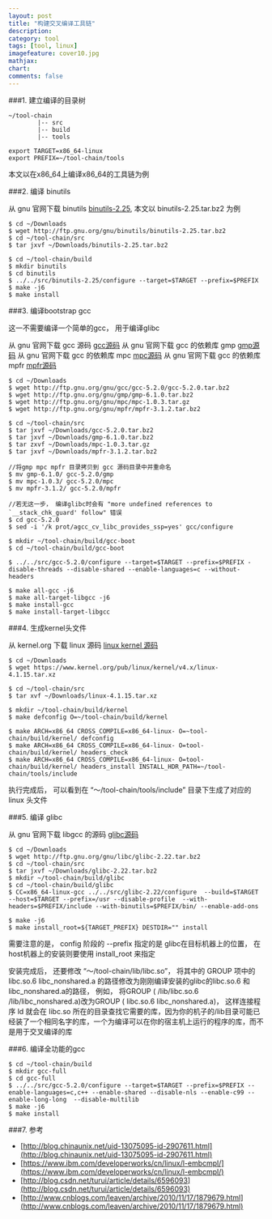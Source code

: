 ```yaml
---
layout: post
title: "构建交叉编译工具链"
description:
category: tool
tags: [tool, linux]
imagefeature: cover10.jpg
mathjax: 
chart:
comments: false
---
```


###1. 建立编译的目录树

    ~/tool-chain
            |-- src
            |-- build
            |-- tools

    export TARGET=x86_64-linux
    export PREFIX=~/tool-chain/tools

本文以在x86_64上编译x86_64的工具链为例

###2. 编译 binutils

从 gnu 官网下载 binutils [binutils-2.25](http://ftp.gnu.org/gnu/binutils/), 本文以 binutils-2.25.tar.bz2 为例

    $ cd ~/Downloads
    $ wget http://ftp.gnu.org/gnu/binutils/binutils-2.25.tar.bz2
    $ cd ~/tool-chain/src
    $ tar jxvf ~/Downloads/binutils-2.25.tar.bz2 
    
    $ cd ~/tool-chain/build
    $ mkdir binutils
    $ cd binutils
    $ ../../src/binutils-2.25/configure --target=$TARGET --prefix=$PREFIX
    $ make -j6
    $ make install
    
###3. 编译bootstrap gcc

这一不需要编译一个简单的gcc， 用于编译glibc

从 gnu 官网下载 gcc 源码 [gcc源码](http://ftp.gnu.org/gnu/gcc/)
从 gnu 官网下载 gcc 的依赖库 gmp [gmp源码](http://ftp.gnu.org/gnu/gmp/)
从 gnu 官网下载 gcc 的依赖库 mpc [mpc源码](http://ftp.gnu.org/gnu/mpc/)
从 gnu 官网下载 gcc 的依赖库 mpfr [mpfr源码](http://ftp.gnu.org/gnu/mpfr/)

    $ cd ~/Downloads
    $ wget http://ftp.gnu.org/gnu/gcc/gcc-5.2.0/gcc-5.2.0.tar.bz2
    $ wget http://ftp.gnu.org/gnu/gmp/gmp-6.1.0.tar.bz2
    $ wget http://ftp.gnu.org/gnu/mpc/mpc-1.0.3.tar.gz
    $ wget http://ftp.gnu.org/gnu/mpfr/mpfr-3.1.2.tar.bz2
    
    $ cd ~/tool-chain/src
    $ tar jxvf ~/Downloads/gcc-5.2.0.tar.bz2
    $ tar jxvf ~/Downloads/gmp-6.1.0.tar.bz2
    $ tar zxvf ~/Downloads/mpc-1.0.3.tar.gz
    $ tar jxvf ~/Downloads/mpfr-3.1.2.tar.bz2
    
    //将gmp mpc mpfr 目录拷贝到 gcc 源码目录中并重命名
    $ mv gmp-6.1.0/ gcc-5.2.0/gmp
    $ mv mpc-1.0.3/ gcc-5.2.0/mpc
    $ mv mpfr-3.1.2/ gcc-5.2.0/mpfr
    
    //若无这一步， 编译glibc时会有 "more undefined references to `__stack_chk_guard' follow" 错误
    $ cd gcc-5.2.0
    $ sed -i '/k prot/agcc_cv_libc_provides_ssp=yes' gcc/configure 
    
    $ mkdir ~/tool-chain/build/gcc-boot
    $ cd ~/tool-chain/build/gcc-boot
    
    $ ../../src/gcc-5.2.0/configure --target=$TARGET --prefix=$PREFIX -disable-threads --disable-shared --enable-languages=c --without-headers
  
    $ make all-gcc -j6
    $ make all-target-libgcc -j6
    $ make install-gcc
    $ make install-target-libgcc
    
###4. 生成kernel头文件

从 kernel.org 下载 linux 源码 [linux kernel 源码](https://www.kernel.org/pub/linux/kernel/v4.x/)

    $ cd ~/Downloads
    $ wget https://www.kernel.org/pub/linux/kernel/v4.x/linux-4.1.15.tar.xz
    
    $ cd ~/tool-chain/src
    $ tar xvf ~/Downloads/linux-4.1.15.tar.xz
    
    $ mkdir ~/tool-chain/build/kernel
    $ make defconfig O=~/tool-chain/build/kernel
    
    $ make ARCH=x86_64 CROSS_COMPILE=x86_64-linux- O=~tool-chain/build/kernel/ defconfig
    $ make ARCH=x86_64 CROSS_COMPILE=x86_64-linux- O=tool-chain/build/kernel/ headers_check
    $ make ARCH=x86_64 CROSS_COMPILE=x86_64-linux- O=tool-chain/build/kernel/ headers_install INSTALL_HDR_PATH=~/tool-chain/tools/include

执行完成后， 可以看到在 “～/tool-chain/tools/include” 目录下生成了对应的linux 头文件    
    
###5. 编译 glibc

从 gnu 官网下载 libgcc 的源码 [glibc源码](http://ftp.gnu.org/gnu/libc/)

    $ cd ~/Downloads
    $ wget http://ftp.gnu.org/gnu/libc/glibc-2.22.tar.bz2
    $ cd ~/tool-chain/src
    $ tar jxvf ~/Downloads/glibc-2.22.tar.bz2
    $ mkdir ~/tool-chain/build/glibc
    $ cd ~/tool-chain/build/glibc
    $ CC=x86_64-linux-gcc ../../src/glibc-2.22/configure  --build=$TARGET --host=$TARGET --prefix=/usr --disable-profile  --with-headers=$PREFIX/include --with-binutils=$PREFIX/bin/ --enable-add-ons

    $ make -j6
    $ make install_root=${TARGET_PREFIX} DESTDIR="" install
    
需要注意的是， config 阶段的 --prefix 指定的是 glibc在目标机器上的位置， 在host机器上的安装则要使用 install_root 来指定

安装完成后， 还要修改 “～/tool-chain/lib/libc.so”， 将其中的 GROUP 项中的  libc.so.6 libc_nonshared.a 的路径修改为刚刚编译安装的glibc的libc.so.6 和libc_nonshared.a的路径， 例如， 将GROUP ( /lib/libc.so.6 /lib/libc_nonshared.a)改为GROUP ( libc.so.6 libc_nonshared.a)， 这样连接程序 ld 就会在 libc.so 所在的目录查找它需要的库，因为你的机子的/lib目录可能已经装了一个相同名字的库，一个为编译可以在你的宿主机上运行的程序的库，而不是用于交叉编译的库

###6. 编译全功能的gcc

    $ cd ~/tool-chain/build
    $ mkdir gcc-full
    $ cd gcc-full
    $ ../../src/gcc-5.2.0/configure --target=$TARGET --prefix=$PREFIX --enable-languages=c,c++ --enable-shared --disable-nls --enable-c99 --enable-long-long  --disable-multilib
    $ make -j6
    $ make install
    
###7. 参考

+ [http://blog.chinaunix.net/uid-13075095-id-2907611.html](http://blog.chinaunix.net/uid-13075095-id-2907611.html)
+ [https://www.ibm.com/developerworks/cn/linux/l-embcmpl/](https://www.ibm.com/developerworks/cn/linux/l-embcmpl/)
+ [http://blog.csdn.net/turui/article/details/6596093](http://blog.csdn.net/turui/article/details/6596093)
+ [http://www.cnblogs.com/leaven/archive/2010/11/17/1879679.html](http://www.cnblogs.com/leaven/archive/2010/11/17/1879679.html)